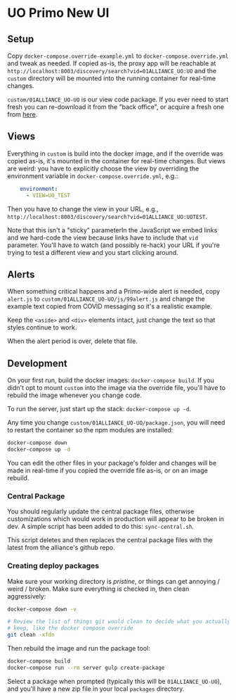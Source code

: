 # UO Primo New UI

## Setup

Copy `docker-compose.override-example.yml` to `docker-compose.override.yml` and
tweak as needed.  If copied as-is, the proxy app will be reachable at
`http://localhost:8003/discovery/search?vid=01ALLIANCE_UO:UO` and the `custom`
directory will be mounted into the running container for real-time changes.

`custom/01ALLIANCE_UO-UO` is our view code package. If you ever need to start
fresh you can re-download it from the "back office", or acquire a fresh one
from [here](https://github.com/ExLibrisGroup/primo-explore-package).

## Views

Everything in `custom` is build into the docker image, and if the override was
copied as-is, it's mounted in the container for real-time changes.  But views
are weird: you have to explicitly choose the view by overriding the environment
variable in `docker-compose.override.yml`, e.g.:

```yaml
    environment:
      - VIEW=UO_TEST
```

Then you have to change the view in your URL, e.g.,
`http://localhost:8003/discovery/search?vid=01ALLIANCE_UO:UOTEST`.

Note that this isn't a "sticky" parameterIn the JavaScript we embed links and
we hard-code the view because links have to include that `vid` parameter.
You'll have to watch (and possibly re-hack) your URL if you're trying to test a
different view and you start clicking around.

## Alerts

When something critical happens and a Primo-wide alert is needed, copy
`alert.js` to `custom/01ALLIANCE_UO-UO/js/99alert.js` and change the example text copied from
COVID messaging so it's a realistic example.

Keep the `<aside>` and `<div>` elements intact, just change the text so that
styles continue to work.

When the alert period is over, delete that file.

## Development

On your first run, build the docker images: `docker-compose build`.  If you
didn't opt to mount `custom` into the image via the override file, you'll have
to rebuild the image whenever you change code.

To run the server, just start up the stack: `docker-compose up -d`.

Any time you change `custom/01ALLIANCE_UO-UO/package.json`, you will need to
restart the container so the npm modules are installed:

```sh
docker-compose down
docker-compose up -d
```

You can edit the other files in your package's folder and changes will be made
in real-time if you copied the override file as-is, or on an image rebuild.

### Central Package

You should regularly update the central package files, otherwise customizations
which would work in production will appear to be broken in dev. A simple script
has been added to do this: `sync-central.sh`.

This script deletes and then replaces the central package files with the latest
from the alliance's github repo.

### Creating deploy packages

Make sure your working directory is *pristine*, or things can get annoying /
weird / broken. Make sure everything is checked in, then clean aggressively:

```sh
docker-compose down -v

# Review the list of things git would clean to decide what you actually MUST
# keep, like the docker compose override
git clean -xfdn
```

Then rebuild the image and run the package tool:

```sh
docker-compose build
docker-compose run --rm server gulp create-package
```

Select a package when prompted (typically this will be `01ALLIANCE_UO-UO`), and
you'll have a new zip file in your local `packages` directory.
